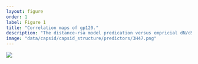 ```yaml
---
layout: figure
order: 1
label: Figure 1
title: "Correlation maps of gp120."
description: "The distance-rsa model predication versus empricial dN/dS correlation plotted onto the capsid structure. Red colors represent highly negative correlations--sites closer to those sites are are evolving more rapidly. Blue colors represent highly positive correlations--sites farther from those sites are evolving more rapidly. The correlations control for RSA. The volume containing the capsid colored cartoon is the surface plot of the entire hexameric functional capsid complex. In A, we show a front view of the correlation map. In B, we show the side view of the correlations map."
image: "data/capsid/capsid_structure/predictors/3H47.png"
---
```

<img src="{{ site.baseurl }}/data/capsid/capsid_structure/predictors/3H47.png">
